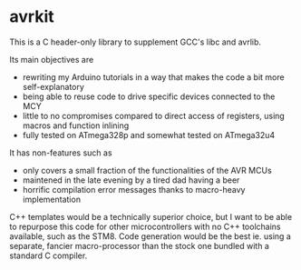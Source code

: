 # avrkit

This is a C header-only library to supplement GCC's libc and avrlib. 

Its main objectives are 
* rewriting my Arduino tutorials in a way that makes the code a bit more 
self-explanatory
* being able to reuse code to drive specific devices connected to the MCY
* little to no compromises compared to direct access of registers, using macros 
and function inlining
* fully tested on ATmega328p and somewhat tested on ATmega32u4

It has non-features such as 

* only covers a small fraction of the functionalities of the AVR MCUs
* maintened in the late evening by a tired dad having a beer
* horrific compilation error messages thanks to macro-heavy implementation

C++ templates would be a technically superior choice, but I want to be able to 
repurpose this code for other microcontrollers with no C++ toolchains 
available, such as the STM8. Code generation would be the best ie. using a
separate, fancier macro-processor than the stock one bundled with a standard
C compiler.
